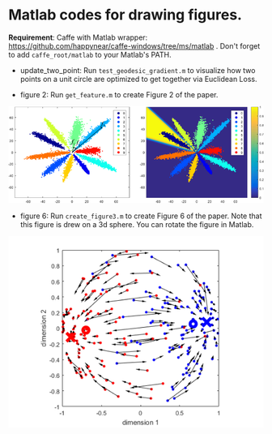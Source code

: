 # Matlab codes for drawing figures.

**Requirement**: Caffe with Matlab wrapper: https://github.com/happynear/caffe-windows/tree/ms/matlab . Don't forget to add `caffe_root/matlab` to your Matlab's PATH.

- update_two_point:  Run `test_geodesic_gradient.m` to visualize how two points on a unit circle are optimized to get together via Euclidean Loss.

- figure 2: Run `get_feature.m` to create Figure 2 of the paper. 

![figure2](figure2/figure2.png)

- figure 6: Run `create_figure3.m` to create Figure 6 of the paper. Note that this figure is drew on a 3d sphere. You can rotate the figure in Matlab.

![figure6](figure6/figure6.png)
